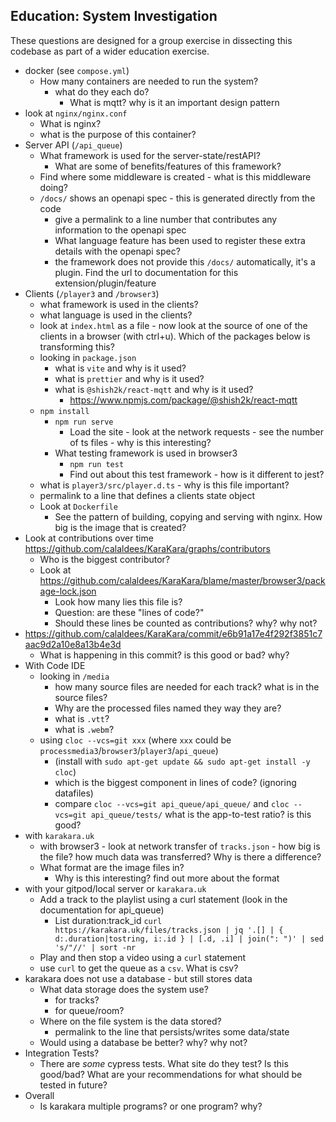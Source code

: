 Education: System Investigation
-------------------------------

These questions are designed for a group exercise in dissecting this codebase as part of a wider education exercise.

* docker (see `compose.yml`)
    * How many containers are needed to run the system?
        * what do they each do?
            * What is mqtt? why is it an important design pattern
* look at `nginx/nginx.conf`
    * What is nginx?
    * what is the purpose of this container?
* Server API (`/api_queue`)
    * What framework is used for the server-state/restAPI?
        * What are some of benefits/features of this framework?
    * Find where some middleware is created - what is this middleware doing?
    * `/docs/` shows an openapi spec - this is generated directly from the code
        * give a permalink to a line number that contributes any information to the openapi spec
        * What language feature has been used to register these extra details with the openapi spec?
        * the framework does not provide this `/docs/` automatically, it's a plugin. Find the url to documentation for this extension/plugin/feature
* Clients (`/player3` and `/browser3`)
    * what framework is used in the clients?
    * what language is used in the clients?
    * look at `index.html` as a file - now look at the source of one of the clients in a browser (with ctrl+u). Which of the packages below is transforming this?
    * looking in `package.json`
        * what is `vite` and why is it used?
        * what is `prettier` and why is it used?
        * what is `@shish2k/react-mqtt` and why is it used?
            * https://www.npmjs.com/package/@shish2k/react-mqtt
    * `npm install`
        * `npm run serve`
            * Load the site - look at the network requests - see the number of ts files - why is this interesting?
        * What testing framework is used in browser3
            * `npm run test`
            * Find out about this test framework - how is it different to jest?
    * what is `player3/src/player.d.ts` - why is this file important?
    * permalink to a line that defines a clients state object
    * Look at `Dockerfile`
        * See the pattern of building, copying and serving with nginx. How big is the image that is created?
* Look at contributions over time https://github.com/calaldees/KaraKara/graphs/contributors
    * Who is the biggest contributor?
    * Look at https://github.com/calaldees/KaraKara/blame/master/browser3/package-lock.json
        * Look how many lies this file is?
        * Question: are these "lines of code?"
        * Should these lines be counted as contributions? why? why not?
* https://github.com/calaldees/KaraKara/commit/e6b91a17e4f292f3851c7aac9d2a10e8a13b4e3d
    * What is happening in this commit? is this good or bad? why?
* With Code IDE
    * looking in `/media`
        * how many source files are needed for each track? what is in the source files?
        * Why are the processed files named they way they are?
        * what is `.vtt`?
        * what is `.webm`?
    * using  `cloc --vcs=git xxx` (where `xxx` could be `processmedia3`/`browser3`/`player3`/`api_queue`)
        * (install with `sudo apt-get update && sudo apt-get install -y cloc`)
        * which is the biggest component in lines of code? (ignoring datafiles)
        * compare `cloc --vcs=git api_queue/api_queue/` and `cloc --vcs=git api_queue/tests/` what is the app-to-test ratio? is this good?
* with `karakara.uk`
    * with browser3 - look at network transfer of `tracks.json` - how big is the file? how much data was transferred? Why is there a difference?
    * What format are the image files in?
        * Why is this interesting? find out more about the format
* with your gitpod/local server or `karakara.uk`
    * Add a track to the playlist using a curl statement (look in the documentation for api_queue)
        * List duration:track_id `curl https://karakara.uk/files/tracks.json | jq '.[] | { d:.duration|tostring, i:.id } | [.d, .i] | join(": ")' | sed 's/"//' | sort -nr`
    * Play and then stop a video using a `curl` statement
    * use `curl` to get the queue as a `csv`. What is csv?
* karakara does not use a database - but still stores data
    * What data storage does the system use?
        * for tracks?
        * for queue/room?
    * Where on the file system is the data stored?
        * permalink to the line that persists/writes some data/state
    * Would using a database be better? why? why not?
* Integration Tests?
    * There are _some_ cypress tests. What site do they test? Is this good/bad? What are your recommendations for what should be tested in future?
* Overall
    * Is karakara multiple programs? or one program? why?
